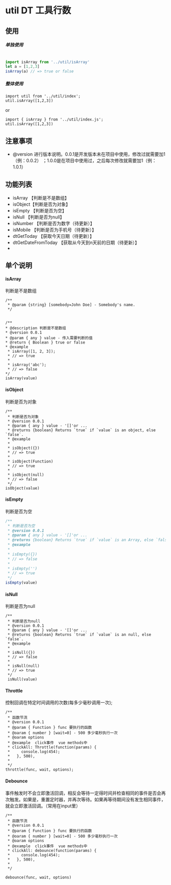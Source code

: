 util
DT 工具行数
=========================
## 使用

##### 单独使用
```js

import isArray from '../util/isArray'
let a = [1,2,3]
isArray(a) // => true or false

```

##### 整体使用

```
import util from '../util/index';
util.isArray([1,2,3])
```
or

```
import { isArray } from '../util/index.js';
util.isArray([1,2,3])
```



## 注意事项
- @version 进行版本说明。0.0.1是开发版本未在项目中使用，修改过就需要加1（例：0.0.2）   ；1.0.0是在项目中使用过，之后每次修改就需要加1（例：1.0.1）



## 功能列表
- isArray 【判断是不是数组】
- isObject【判断是否为对象】
- isEmpty 【判断是否为空】
- isNull 【判断是否为null】
- isNumber 【判断是否为数字（待更新）】
- isMobile 【判断是否为手机号（待更新）】
- dtGetToday 【获取今天日期（待更新）】
- dtGetDateFromToday 【获取从今天到n天前的日期（待更新）】
- 



## 单个说明

#### isArray
判断是不是数组
```
/**
 * @param {string} [somebody=John Doe] - Somebody's name.
 */


/**
* @description 判断是不是数组
* @version 0.0.1
* @param { any } value - 传入需要判断的值
* @return { Boolean } true or false
* @example
 * isArray([1, 2, 3]);
 * // => true
 * 
 * isArray('abc');
 * // => false
*/
isArray(value)
```
#### isObject
判断是否为对象
```
/**
 * 判断是否为对象
 * @version 0.0.1
 * @param { any } value - '[]'or ...
 * @returns {boolean} Returns `true` if `value` is an object, else `false`.
 * @example
 *
 * isObject({})
 * // => true
 *
 * isObject(Function)
 * // => true
 *
 * isObject(null)
 * // => false
 */
isObject(value)
```
#### isEmpty
判断是否为空 
```js
/**
 * 判断是否为空 
 * @version 0.0.1
 * @param { any } value - '[]'or ...
 * @returns {boolean} Returns `true` if `value` is an Array, else `false`.
 * @example
 *
 * isEmpty({})
 * // => false
 *
 * isEmpty('')
 * // => true
 */
isEmpty(value)
```
#### isNull
判断是否为null 
```
/**
 * 判断是否为null
 * @version 0.0.1
 * @param { any } value - '[]'or ...
 * @returns {boolean} Returns `true` if `value` is an null, else `false`.
 * @example
 *
 * isNull({})
 * // => false
 *
 * isNull(null)
 * // => true
 */
 isNull(value)
```
#### Throttle
控制回调在特定时间调用的次数(每多少毫秒调用一次);
```
/**
 * 函数节流
 * @version 0.0.1
 * @param { Function } func 要执行的函数
 * @oaram { number } [wait=0] - 500 多少毫秒执行一次
 * @oaram options 
 * @example  click事件  vue methods中
 * clickAll: Throttle(function(params) {
 *     console.log(454);
 *   }, 500),
 *
 */
throttle(func, wait, options);
```


#### Debounce
事件触发时不会立即激活回调，相反会等待一定得时间并检查相同的事件是否会再次触发。如果是，重置定时器，并再次等待。如果再等待期间没有发生相同事件，就会立即激活回调。（常用在input里）
```
/**
 * 函数节流
 * @version 0.0.1
 * @param { Function } func 要执行的函数
 * @oaram { number } [wait=0] - 500 多少毫秒执行一次
 * @oaram options 
 * @example  click事件  vue methods中
 * clickAll: debounce(function(params) {
 *     console.log(454);
 *   }, 500),
 *
 */
 
debounce(func, wait, options)
```